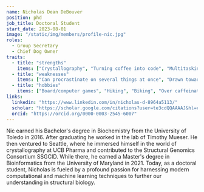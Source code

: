 ```yaml
---
name: Nicholas Dean DeBouver
position: phd
job_title: Doctoral Student
start_date: 2023-08-01
image: "/static/img/members/profile-nic.jpg"
roles:  
  - Group Secretary
  - Chief Dog Owner
traits: 
  - title: "strengths"
    items: ["Crystallography", "Turning coffee into code", "Multitasking", "Tipping"] 
  - title: "weaknesses"
    items: ["Can procrastinate on several things at once", "Drawn towards shiny things", "Dogs"]
  - title: "hobbies"
    items: ["Board/computer games", "Hiking", "Biking", "Over caffeinating"]
links: 
  linkedin: "https://www.linkedin.com/in/nicholas-d-8964a5113/"
  scholar: "https://scholar.google.com/citations?user=te3cdQQAAAAJ&hl=en"
  orcid: "https://orcid.org/0000-0003-2545-6007"
---
```


Nic earned his Bachelor's degree in Biochemistry from the University of Toledo in 2016. After graduating he worked in the lab of Timothy Mueser. He then ventured to Seattle, where he immersed himself in the world of crystallography at UCB Pharma and contributed to the Structural Genomics Consortium SSGCID. While there, he earned a Master's degree in Bioinformatics from the University of Maryland in 2021. Today, as a doctoral student, Nicholas is fueled by a profound passion for harnessing modern computational and machine learning techniques to further our understanding in structural biology.